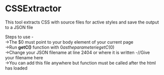 # CSSExtractor
This tool extracts CSS with source files for active styles and save the output to a JSON file

Steps to use - </br>
->The $0 must point to your body element of your current page</br>
->Run <b>getC()</b> function with $0 as the parameter ie getC($0)</br>
->Change your JSON filename at line 2404 or where it is written  -//Give your filename here</br>
->You can add this file anywhere but function must be called after the html has loaded</br>
